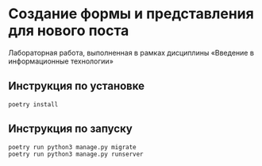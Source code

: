 # Создание формы и представления для нового поста

Лабораторная работа, выполненная в рамках дисциплины «Введение в информационные технологии»

## Инструкция по установке

```shell
poetry install
```

## Инструкция по запуску

```shell
poetry run python3 manage.py migrate
poetry run python3 manage.py runserver
```
